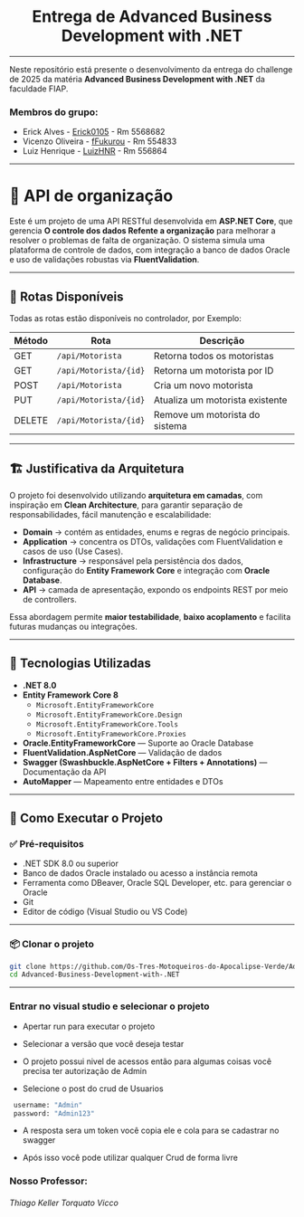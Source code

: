 <div align="center">
  
# Entrega de Advanced Business Development with .NET


</div>

---

Neste repositório está presente o desenvolvimento da entrega do challenge de 2025 da matéria **Advanced Business Development with .NET** da faculdade FIAP.

### Membros do grupo:
- Erick Alves - <a href="https://github.com/Erick0105">Erick0105</a> - Rm 5568682
- Vicenzo Oliveira - <a href="https://github.com/fFukurou">fFukurou</a> - Rm 554833
- Luiz Henrique - <a href="https://github.com/LuizHNR">LuizHNR</a> - Rm 556864

---
# 🚗 API de organização

Este é um projeto de uma API RESTful desenvolvida em **ASP.NET Core**, que gerencia **O controle dos dados Refente a organização** para melhorar a resolver o problemas de falta de organização.
O sistema simula uma plataforma de controle de dados, com integração a banco de dados Oracle e uso de validações robustas via **FluentValidation**.

---

## 📌 Rotas Disponíveis

Todas as rotas estão disponíveis no controlador, por Exemplo:

| Método | Rota                  | Descrição                           |
|--------|------------------------|--------------------------------------|
| GET    | `/api/Motorista`       | Retorna todos os motoristas         |
| GET    | `/api/Motorista/{id}`  | Retorna um motorista por ID         |
| POST   | `/api/Motorista`       | Cria um novo motorista              |
| PUT    | `/api/Motorista/{id}`  | Atualiza um motorista existente     |
| DELETE | `/api/Motorista/{id}`  | Remove um motorista do sistema      |

---

## 🏗️ Justificativa da Arquitetura

O projeto foi desenvolvido utilizando **arquitetura em camadas**, com inspiração em **Clean Architecture**, para garantir separação de responsabilidades, fácil manutenção e escalabilidade:

- **Domain** → contém as entidades, enums e regras de negócio principais.  
- **Application** → concentra os DTOs, validações com FluentValidation e casos de uso (Use Cases).  
- **Infrastructure** → responsável pela persistência dos dados, configuração do **Entity Framework Core** e integração com **Oracle Database**.  
- **API** → camada de apresentação, expondo os endpoints REST por meio de controllers.  

Essa abordagem permite **maior testabilidade**, **baixo acoplamento** e facilita futuras mudanças ou integrações.

---

## 🧰 Tecnologias Utilizadas

- **.NET 8.0**
- **Entity Framework Core 8**
  - `Microsoft.EntityFrameworkCore`
  - `Microsoft.EntityFrameworkCore.Design`
  - `Microsoft.EntityFrameworkCore.Tools`
  - `Microsoft.EntityFrameworkCore.Proxies`
- **Oracle.EntityFrameworkCore** — Suporte ao Oracle Database  
- **FluentValidation.AspNetCore** — Validação de dados  
- **Swagger (Swashbuckle.AspNetCore + Filters + Annotations)** — Documentação da API  
- **AutoMapper** — Mapeamento entre entidades e DTOs  


---

## 🚀 Como Executar o Projeto

### ✅ Pré-requisitos

- .NET SDK 8.0 ou superior
- Banco de dados Oracle instalado ou acesso a instância remota
- Ferramenta como DBeaver, Oracle SQL Developer, etc. para gerenciar o Oracle
- Git
- Editor de código (Visual Studio ou VS Code)

---

### 📦 Clonar o projeto

```bash
git clone https://github.com/Os-Tres-Motoqueiros-do-Apocalipse-Verde/Advanced-Business-Development-with-.NET.git
cd Advanced-Business-Development-with-.NET
```

---

### Entrar no visual studio e selecionar o projeto

- Apertar run para executar o projeto

- Selecionar a versão que você deseja testar

- O projeto possui nivel de acessos então para algumas coisas você precisa ter autorização de Admin

- Selecione o post do crud de Usuarios
 ```bash
  username: "Admin"
  password: "Admin123"
```

- A resposta sera um token você copia ele e cola para se cadastrar no swagger

- Após isso você pode utilizar qualquer Crud de forma livre

### Nosso Professor:

###### Thiago Keller Torquato Vicco	

